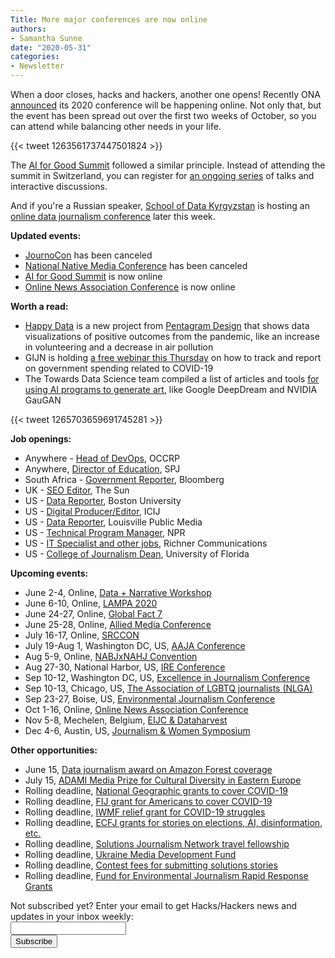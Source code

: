 ```yaml
---
Title: More major conferences are now online
authors: 
- Samantha Sunne
date: "2020-05-31"
categories:
- Newsletter
---
```


When a door closes, hacks and hackers, another one opens! Recently ONA [announced](https://journalists.org/2020/05/21/ona20-is-here-there-and-everywhere/) its 2020 conference will be happening online. Not only that, but the event has been spread out over the first two weeks of October, so you can attend while balancing other needs in your life.

{{< tweet 1263561737447501824 >}}

The [AI for Good Summit](https://aiforgood.itu.int) followed a similar principle. Instead of attending the summit in Switzerland, you can register for [an ongoing series](https://aiforgood.itu.int/programme-2020/) of talks and interactive discussions.

And if you're a Russian speaker, [School of Data Kyrgyzstan](https://opendata.kg/en/) is hosting an [online data journalism conference](https://lampa2020.tilda.ws) later this week.

**Updated events:**

* [JournoCon](https://journocode.com/journocon/) has been canceled
* [National Native Media Conference](https://najanewsroom.com/2020-national-native-media-conference/) has been canceled
* [AI for Good Summit](https://aiforgood.itu.int/) is now online
* [Online News Association Conference](https://journalists.org/conference/) is now online

**Worth a read:**

* [Happy Data](https://happy-data.co/) is a new project from [Pentagram Design](https://www.instagram.com/pentagramdesign/) that shows data visualizations of positive outcomes from the pandemic, like an increase in volunteering and a decrease in air pollution
* GIJN is holding [a free webinar this Thursday](https://us02web.zoom.us/webinar/register/WN_IkpyQgqXQ4uCUOtfnZd9rQ?mc_cid=692b8f074f&mc_eid=527b5eb6fb) on how to track and report on government spending related to COVID-19 
* The Towards Data Science team compiled a list of articles and tools [for using AI programs to generate art](https://towardsdatascience.com/april-edition-art-creativity-and-data-science-5ca9849f5da3), like Google DeepDream and NVIDIA GauGAN

{{< tweet 1265703659691745281 >}}

**Job openings:**

* Anywhere - [Head of DevOps](https://www.occrp.org/en/occrp-jobs/head-of-devops), OCCRP
* Anywhere, [Director of Education](https://www.spj.org/employmentops.asp), SPJ
* South Africa - [Government Reporter](https://careers.bloomberg.com/job/detail/82687?lc=Johannesburg), Bloomberg
* UK - [SEO Editor](https://www.cisionjobs.co.uk/job/100794/the-sun-seo-editor-online/), The Sun
* US - [Data Reporter](https://careers.journalists.org/jobs/13613917/data-reporter), Boston University
* US - [Digital Producer/Editor](https://careers.journalists.org/jobs/13609281/digital-producer-editor), ICIJ 
* US - [Data Reporter](ire.org/archives/jobs/job/data-reporter-16), Louisville Public Media
* US - [Technical Program Manager](https://twitter.com/NPRjobs/status/1258475041697734657), NPR
* US - [IT Specialist and other jobs](https://www.facebook.com/groups/onanyc/permalink/858355974665794/), Richner Communications
* US - [College of Journalism Dean](https://careers.journalists.org/jobs/13619994/dean-college-of-journalism-and-communications), University of Florida

**Upcoming events:**

* June 2-4, Online, [Data + Narrative Workshop](https://combeyond.bu.edu/workshop/data-narrative/)
* June 6-10, Online, [LAMPA 2020](https://lampa2020.tilda.ws)
* June 24-27, Online, [Global Fact 7](https://gfworkshops.org/)
* June 25-28, Online, [Allied Media Conference](https://amc.alliedmedia.org/)
* July 16-17, Online, [SRCCON](https://srccon.org/)
* July 19-Aug 1, Washington DC, US, [AAJA Conference](https://www.aaja20.org)
* Aug 5-9, Online, [NABJxNAHJ Convention](https://www.nabjnahjconvention.com/index.cfm)
* Aug 27-30, National Harbor, US, [IRE Conference](https://www.ire.org/events-and-training/event/4125)
* Sep 10-12, Washington DC, US, [Excellence in Journalism Conference](https://excellenceinjournalism.org/)
* Sep 10-13, Chicago, US, [The Association of LGBTQ journalists (NLGA)](https://www.nlgja.org/2020/speakers/)
* Sep 23-27, Boise, US, [Environmental Journalism Conference](https://conference.sej.org)
* Oct 1-16, Online, [Online News Association Conference](https://journalists.org/conference/)
* Nov 5-8, Mechelen, Belgium, [EIJC & Dataharvest](https://dataharvest.eu/)
* Dec 4-6, Austin, US, [Journalism & Women Symposium](https://jaws.org/conference/)

**Other opportunities:**

* June 15, [Data journalism award on Amazon Forest coverage](https://alleyesontheamazon.org/data-journalism-contest/)
* July 15, [ADAMI Media Prize for Cultural Diversity in Eastern Europe](https://www.adamimediaprize.eu/news/2020/4/7/adami-media-prize-competition-2020-is-open)
* Rolling deadline, [National Geographic grants to cover COVID-19](https://twitter.com/BradfordPearson/status/1243680491208925184?s=19)
* Rolling deadline, [FIJ grant for Americans to cover COVID-19](https://investigate.submittable.com/submit/163797/coronavirus-rolling-grant-for-u-s-freelancers)
* Rolling deadline, [IWMF relief grant for COVID-19 struggles](https://iwmf.submittable.com/submit/41e7f7ce-db40-4ff6-873f-e24450e27497/journalism-relief-fund-english)
* Rolling deadline, [ECFJ](https://www.eyebeam.org/eyebeam-center-for-the-future-of-journalism/)[ grants for stories on elections, AI, disinformation, etc.](https://www.eyebeam.org/eyebeam-center-for-the-future-of-journalism/)
* Rolling deadline, [Solutions Journalism Network travel fellowship](https://thewholestory.solutionsjournalism.org/apply-for-sjns-travel-fellowships-280ea5b8c110)
* Rolling deadline, [Ukraine Media Development Fund](http://ijnet.org/en/opportunities/media-development-grants-available-ukraine)
* Rolling deadline, [Contest fees for submitting solutions stories](https://thewholestory.solutionsjournalism.org/submitting-your-solutions-story-to-a-journalism-award-contest-we-can-help-with-the-fees-12b3e3ab6b01?mc_cid=57b074cc10&mc_eid=f9f525b1fd)
* Rolling deadline, [Fund for Environmental Journalism Rapid Response Grants](https://www.sej.org/initiatives/fund-for-environmental-journalism)

<div id="mc_embed_signup"><form id="mc-embedded-subscribe-form" class="validate" action="//hackshackers.us1.list-manage.com/subscribe/post?u=c56f2e53d5ed6ef87f8aaa75c&amp;id=fb2bc6f10b" method="post" name="mc-embedded-subscribe-form" novalidate="" target="_blank">

<div id="mc_embed_signup_scroll">

<div class="mc-field-group"><label for="mce-EMAIL">Not subscribed yet? Enter your email to get Hacks/Hackers news and updates in your inbox weekly:  </label></div>

<div class="mc-field-group"><input id="mce-EMAIL" class="required email" name="EMAIL" type="email" value="" /></div>

<!-- real people should not fill this in and expect good things - do not remove this or risk form bot signups-->

<div style="position: absolute; left: -5000px;"><input tabindex="-1" name="b_c56f2e53d5ed6ef87f8aaa75c_fb2bc6f10b" type="text" value="" /></div>

<div class="clear"><input id="mc-embedded-subscribe" class="button" name="subscribe" type="submit" value="Subscribe" /></div>

</div>

</form></div>

<!--End mc_embed_signup-->

<meta name="twitter:card" content="summary">

<meta name="twitter:image:src" content="https://hackshackers.com/content-images/about/hackshackers_logomark.png">
